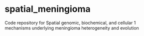 # spatial_meningioma
Code repository for Spatial genomic, biochemical, and cellular 1 mechanisms underlying meningioma heterogeneity and evolution
